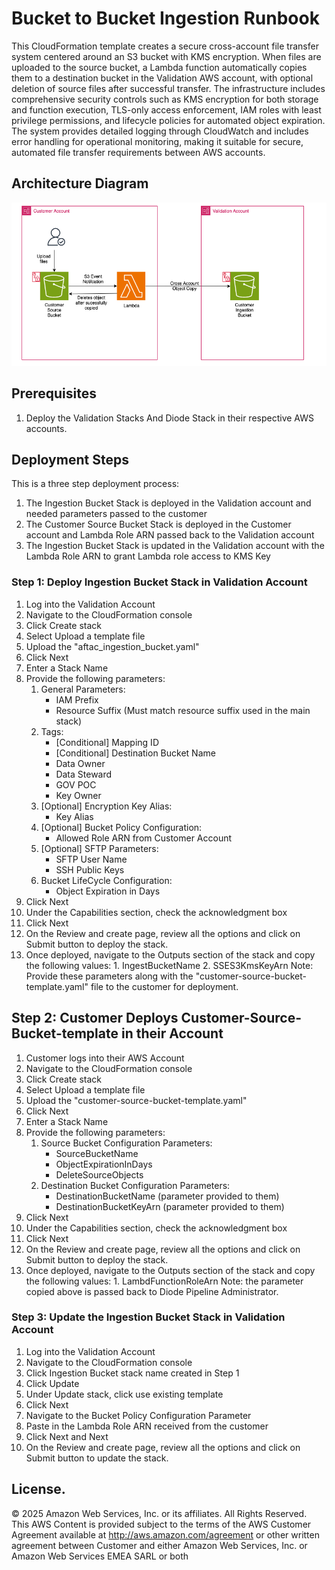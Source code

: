 # Bucket to Bucket Ingestion Runbook

This CloudFormation template creates a secure cross-account file transfer system centered around an S3 bucket with KMS encryption. When files are uploaded to the source bucket, a Lambda function automatically copies them to a destination bucket in the Validation AWS account, with optional deletion of source files after successful transfer. The infrastructure includes comprehensive security controls such as KMS encryption for both storage and function execution, TLS-only access enforcement, IAM roles with least privilege permissions, and lifecycle policies for automated object expiration. The system provides detailed logging through CloudWatch and includes error handling for operational monitoring, making it suitable for secure, automated file transfer requirements between AWS accounts.

## Architecture Diagram

![Diagram](diode-low-to-high-pipeline/bucket-to-bucket-ingestion.png)

## Prerequisites

1. Deploy the Validation Stacks And Diode Stack in their respective AWS accounts.

## Deployment Steps

This is a three step deployment process:

1. The Ingestion Bucket Stack is deployed in the Validation account and needed parameters passed to the customer
2. The Customer Source Bucket Stack is deployed in the Customer account and Lambda Role ARN passed back to the Validation account
3. The Ingestion Bucket Stack is updated in the Validation account with the Lambda Role ARN to grant Lambda role access to KMS Key

### Step 1: Deploy Ingestion Bucket Stack in Validation Account

1. Log into the Validation Account
2. Navigate to the CloudFormation console
3. Click Create stack
4. Select Upload a template file
5. Upload the "aftac_ingestion_bucket.yaml"
6. Click Next
7. Enter a Stack Name
8. Provide the following parameters:
   1. General Parameters:
      - IAM Prefix
      - Resource Suffix (Must match resource suffix used in the main stack)
   2. Tags:
      - [Conditional] Mapping ID
      - [Conditional] Destination Bucket Name
      - Data Owner
      - Data Steward
      - GOV POC
      - Key Owner
   3. [Optional] Encryption Key Alias:
      - Key Alias
   4. [Optional] Bucket Policy Configuration:
      - Allowed Role ARN from Customer Account
   5. [Optional] SFTP Parameters:
      - SFTP User Name
      - SSH Public Keys
   6. Bucket LifeCycle Configuration:
      - Object Expiration in Days
9. Click Next
10. Under the Capabilities section, check the acknowledgment box
11. Click Next
12. On the Review and create page, review all the options and click on Submit button to deploy the stack.
13. Once deployed, navigate to the Outputs section of the stack and copy the following values: 1. IngestBucketName 2. SSES3KmsKeyArn
    Note: Provide these parameters along with the "customer-source-bucket-template.yaml" file to the customer for deployment.

## Step 2: Customer Deploys Customer-Source-Bucket-template in their Account

1. Customer logs into their AWS Account
2. Navigate to the CloudFormation console
3. Click Create stack
4. Select Upload a template file
5. Upload the "customer-source-bucket-template.yaml"
6. Click Next
7. Enter a Stack Name
8. Provide the following parameters:
   1. Source Bucket Configuration Parameters:
      - SourceBucketName
      - ObjectExpirationInDays
      - DeleteSourceObjects
   2. Destination Bucket Configuration Parameters:
      - DestinationBucketName (parameter provided to them)
      - DestinationBucketKeyArn (parameter provided to them)
9. Click Next
10. Under the Capabilities section, check the acknowledgment box
11. Click Next
12. On the Review and create page, review all the options and click on Submit button to deploy the stack.
13. Once deployed, navigate to the Outputs section of the stack and copy the following values: 1. LambdFunctionRoleArn
    Note: the parameter copied above is passed back to Diode Pipeline Administrator.

### Step 3: Update the Ingestion Bucket Stack in Validation Account

1. Log into the Validation Account
2. Navigate to the CloudFormation console
3. Click Ingestion Bucket stack name created in Step 1
4. Click Update
5. Under Update stack, click use existing template
6. Click Next
7. Navigate to the Bucket Policy Configuration Parameter
8. Paste in the Lambda Role ARN received from the customer
9. Click Next and Next
10. On the Review and create page, review all the options and click on Submit button to update the stack.

## License.

© 2025 Amazon Web Services, Inc. or its affiliates. All Rights Reserved.
This AWS Content is provided subject to the terms of the AWS Customer
Agreement available at http://aws.amazon.com/agreement or other written
agreement between Customer and either Amazon Web Services, Inc. or Amazon
Web Services EMEA SARL or both
